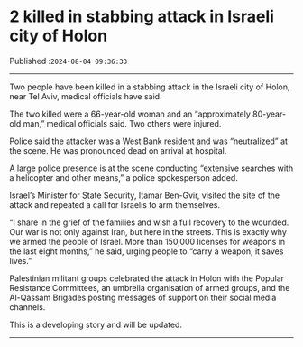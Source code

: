 # 2 killed in stabbing attack in Israeli city of Holon

Published :`2024-08-04 09:36:33`

---

Two people have been killed in a stabbing attack in the Israeli city of Holon, near Tel Aviv, medical officials have said.

The two killed were a 66-year-old woman and an “approximately 80-year-old man,” medical officials said. Two others were injured.

Police said the attacker was a West Bank resident and was “neutralized” at the scene. He was pronounced dead on arrival at hospital.

A large police presence is at the scene conducting “extensive searches with a helicopter and other means,” a police spokesperson added.

Israel’s Minister for State Security, Itamar Ben-Gvir, visited the site of the attack and repeated a call for Israelis to arm themselves.

“I share in the grief of the families and wish a full recovery to the wounded. Our war is not only against Iran, but here in the streets. This is exactly why we armed the people of Israel. More than 150,000 licenses for weapons in the last eight months,” he said, urging people to “carry a weapon, it saves lives.”

Palestinian militant groups celebrated the attack in Holon with the Popular Resistance Committees, an umbrella organisation of armed groups, and the Al-Qassam Brigades posting messages of support on their social media channels.

This is a developing story and will be updated.

---

